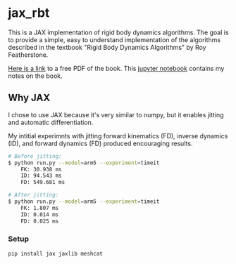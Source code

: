 # jax_rbt

This is a JAX implementation of rigid body dynamics algorithms. The goal is to provide a simple, easy to understand implementation of the algorithms described in the textbook "Rigid Body Dynamics Algorithms" by Roy Featherstone.

[Here is a link](https://bcourses.berkeley.edu/files/70847609/download?download_frd=1) to a free PDF of the book. This [jupyter notebook](featherstone_notes.ipynb) contains my notes on the book.

## Why JAX

I chose to use JAX because it's very similar to numpy, but it enables jitting and automatic differentiation.

My intitial experimnts with jitting forward kinematics (FD), inverse dynamics (ID), and forward dynamics (FD) produced encouraging results.

```sh
# Before jitting:
$ python run.py --model=arm5 --experiment=timeit
    FK: 30.938 ms
    ID: 94.543 ms
    FD: 549.681 ms

# After jitting:
$ python run.py --model=arm5 --experiment=timeit
    FK: 1.807 ms
    ID: 0.014 ms
    FD: 0.025 ms
```

### Setup

```
pip install jax jaxlib meshcat
```
